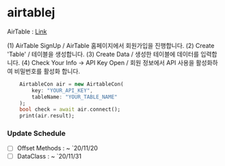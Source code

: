 # airtablej

AirTable : [Link](https://airtable.com/)

(1) AirTable SignUp / AirTable 홈페이지에서 회원가입을 진행합니다.
(2) Create 'Table' / 테이블을 생성합니다.
(3) Create Data / 생성한 테이블에 데이터를 입력합니다.
(4) Check Your Info -> API Key Open / 회원 정보에서 API 사용을 활성화하여 비밀번호를 활성화 합니다.

```dart
    AirtableCon air = new AirtableCon(
        key: "YOUR_API_KEY",
        tableName: "YOUR_TABLE_NAME"
    );
    bool check = await air.connect();
    print(air.result);
```

### Update Schedule
 - [ ] Offset Methods : ~ `20/11/20
 - [ ] DataClass : ~ `20/11/31